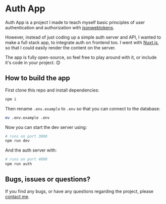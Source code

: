 # Auth App
Auth App is a project I made to teach myself basic principles of user authentication and authorization with [jsonwebtokens](https://jwt.io/).

However, instead of just coding up a simple auth server and API, I wanted to make a full stack app, to integrate auth on frontend too. I went with [Nuxt.js](https://nuxtjs.org/), so that I could easily render the content on the server.

The app is fully open-source, so feel free to play around with it, or include it's code in your project. 😊
## How to build the app

First clone this repo and install dependencies:
```bash
npm i
```
Then rename ```.env.example``` to ```.env``` so that you can connect to the database:
```bash
mv .env.example .env
```
Now you can start the dev server using:
```bash
# runs on port 3000
npm run dev
```
And the auth server with:
```bash
# runs on port 4000
npm run auth
```

## Bugs, issues or questions?
If you find any bugs, or have any questions regarding the project, please [contact me](https://filiptoma.com).
